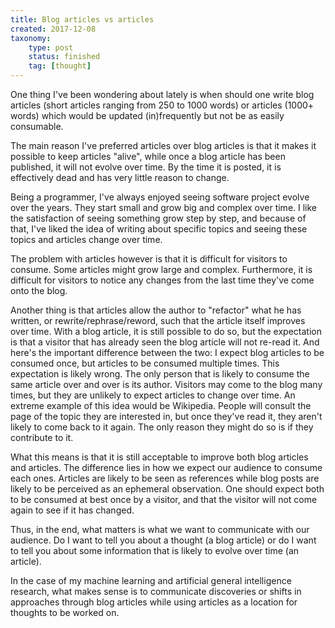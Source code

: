 ```yaml
---
title: Blog articles vs articles
created: 2017-12-08
taxonomy:
    type: post
    status: finished
    tag: [thought]
---
```


One thing I've been wondering about lately is when should one write blog articles (short articles ranging from 250 to 1000 words) or articles (1000+ words) which would be updated (in)frequently but not be as easily consumable.

The main reason I've preferred articles over blog articles is that it makes it possible to keep articles "alive", while once a blog article has been published, it will not evolve over time. By the time it is posted, it is effectively dead and has very little reason to change.

Being a programmer, I've always enjoyed seeing software project evolve over the years. They start small and grow big and complex over time. I like the satisfaction of seeing something grow step by step, and because of that, I've liked the idea of writing about specific topics and seeing these topics and articles change over time.

The problem with articles however is that it is difficult for visitors to consume. Some articles might grow large and complex. Furthermore, it is difficult for visitors to notice any changes from the last time they've come onto the blog.

Another thing is that articles allow the author to "refactor" what he has written, or rewrite/rephrase/reword, such that the article itself improves over time. With a blog article, it is still possible to do so, but the expectation is that a visitor that has already seen the blog article will not re-read it. And here's the important difference between the two: I expect blog articles to be consumed once, but articles to be consumed multiple times. This expectation is likely wrong. The only person that is likely to consume the same article over and over is its author. Visitors may come to the blog many times, but they are unlikely to expect articles to change over time. An extreme example of this idea would be Wikipedia. People will consult the page of the topic they are interested in, but once they've read it, they aren't likely to come back to it again. The only reason they might do so is if they contribute to it.

What this means is that it is still acceptable to improve both blog articles and articles. The difference lies in how we expect our audience to consume each ones. Articles are likely to be seen as references while blog posts are likely to be perceived as an ephemeral observation. One should expect both to be consumed at best once by a visitor, and that the visitor will not come again to see if it has changed.

Thus, in the end, what matters is what we want to communicate with our audience. Do I want to tell you about a thought (a blog article) or do I want to tell you about some information that is likely to evolve over time (an article).

In the case of my machine learning and artificial general intelligence research, what makes sense is to communicate discoveries or shifts in approaches through blog articles while using articles as a location for thoughts to be worked on.

